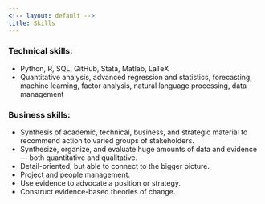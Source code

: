 ```yaml
---
<!-- layout: default -->
title: Skills
---
```


### Technical skills:
  - Python, R, SQL, GitHub, Stata, Matlab, LaTeX
  - Quantitative analysis, advanced regression and statistics, forecasting, machine learning, factor analysis, natural language processing, data management

### Business skills:
  - Synthesis of academic, technical, business, and strategic material to recommend action to varied groups of stakeholders.
  - Synthesize, organize, and evaluate huge amounts of data and evidence — both quantitative and qualitative.
  - Detail-oriented, but able to connect to the bigger picture.
  - Project and people management.
  - Use evidence to advocate a position or strategy.
  - Construct evidence-based theories of change.
